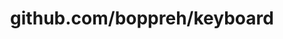 ---
layout: post
title: github.com/boppreh/keyboard
categories: link
tags: [انگلیسی, گیت‌هاب, برنامه‌نویسی]
---